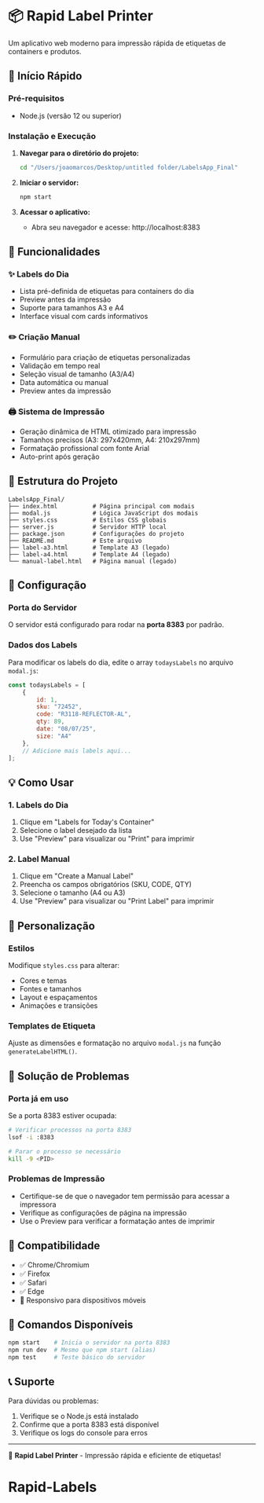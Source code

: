 # 📦 Rapid Label Printer

Um aplicativo web moderno para impressão rápida de etiquetas de containers e produtos.

## 🚀 Início Rápido

### Pré-requisitos
- Node.js (versão 12 ou superior)

### Instalação e Execução

1. **Navegar para o diretório do projeto:**
   ```bash
   cd "/Users/joaomarcos/Desktop/untitled folder/LabelsApp_Final"
   ```

2. **Iniciar o servidor:**
   ```bash
   npm start
   ```

3. **Acessar o aplicativo:**
   - Abra seu navegador e acesse: http://localhost:8383

## 🎯 Funcionalidades

### ✨ Labels do Dia
- Lista pré-definida de etiquetas para containers do dia
- Preview antes da impressão
- Suporte para tamanhos A3 e A4
- Interface visual com cards informativos

### ✏️ Criação Manual
- Formulário para criação de etiquetas personalizadas
- Validação em tempo real
- Seleção visual de tamanho (A3/A4)
- Data automática ou manual
- Preview antes da impressão

### 🖨️ Sistema de Impressão
- Geração dinâmica de HTML otimizado para impressão
- Tamanhos precisos (A3: 297x420mm, A4: 210x297mm)
- Formatação profissional com fonte Arial
- Auto-print após geração

## 📂 Estrutura do Projeto

```
LabelsApp_Final/
├── index.html          # Página principal com modais
├── modal.js            # Lógica JavaScript dos modais
├── styles.css          # Estilos CSS globais
├── server.js           # Servidor HTTP local
├── package.json        # Configurações do projeto
├── README.md           # Este arquivo
├── label-a3.html       # Template A3 (legado)
├── label-a4.html       # Template A4 (legado)
└── manual-label.html   # Página manual (legado)
```

## 🔧 Configuração

### Porta do Servidor
O servidor está configurado para rodar na **porta 8383** por padrão.

### Dados dos Labels
Para modificar os labels do dia, edite o array `todaysLabels` no arquivo `modal.js`:

```javascript
const todaysLabels = [
    {
        id: 1,
        sku: "72452",
        code: "R3118-REFLECTOR-AL",
        qty: 89,
        date: "08/07/25",
        size: "A4"
    },
    // Adicione mais labels aqui...
];
```

## 💡 Como Usar

### 1. Labels do Dia
1. Clique em "Labels for Today's Container"
2. Selecione o label desejado da lista
3. Use "Preview" para visualizar ou "Print" para imprimir

### 2. Label Manual
1. Clique em "Create a Manual Label"
2. Preencha os campos obrigatórios (SKU, CODE, QTY)
3. Selecione o tamanho (A4 ou A3)
4. Use "Preview" para visualizar ou "Print Label" para imprimir

## 🎨 Personalização

### Estilos
Modifique `styles.css` para alterar:
- Cores e temas
- Fontes e tamanhos
- Layout e espaçamentos
- Animações e transições

### Templates de Etiqueta
Ajuste as dimensões e formatação no arquivo `modal.js` na função `generateLabelHTML()`.

## 🐛 Solução de Problemas

### Porta já em uso
Se a porta 8383 estiver ocupada:
```bash
# Verificar processos na porta 8383
lsof -i :8383

# Parar o processo se necessário
kill -9 <PID>
```

### Problemas de Impressão
- Certifique-se de que o navegador tem permissão para acessar a impressora
- Verifique as configurações de página na impressão
- Use o Preview para verificar a formatação antes de imprimir

## 📱 Compatibilidade

- ✅ Chrome/Chromium
- ✅ Firefox
- ✅ Safari
- ✅ Edge
- 📱 Responsivo para dispositivos móveis

## 🔄 Comandos Disponíveis

```bash
npm start    # Inicia o servidor na porta 8383
npm run dev  # Mesmo que npm start (alias)
npm test     # Teste básico do servidor
```

## 📞 Suporte

Para dúvidas ou problemas:
1. Verifique se o Node.js está instalado
2. Confirme que a porta 8383 está disponível
3. Verifique os logs do console para erros

---

🚀 **Rapid Label Printer** - Impressão rápida e eficiente de etiquetas!
# Rapid-Labels
